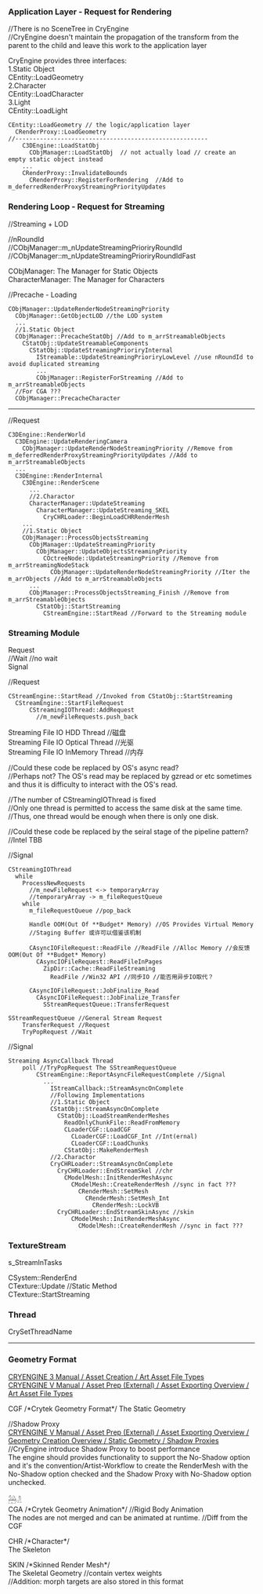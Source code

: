 
### Application Layer - Request for Rendering     
   
//There is no SceneTree in CryEngine   
//CryEngine doesn't maintain the propagation of the transform from the parent to the child and leave this work to the application layer  

CryEngine provides three interfaces:  
1\.Static Object  
CEntity::LoadGeometry  
2\.Character  
CEntity::LoadCharacter    
3\.Light  
CEntity::LoadLight  

```  
CEntity::LoadGeometry // the logic/application layer   
  CRenderProxy::LoadGeometry 
//-------------------------------------------------------  
    C3DEngine::LoadStatObj
      CObjManager::LoadStatObj  // not actually load // create an empty static object instead  
    ...
    CRenderProxy::InvalidateBounds
      CRenderProxy::RegisterForRendering  //Add to m_deferredRenderProxyStreamingPriorityUpdates
```  

### Rendering Loop - Request for Streaming  
    
//Streaming + LOD  
  
//nRoundId  
//CObjManager::m_nUpdateStreamingPrioriryRoundId  
//CObjManager::m_nUpdateStreamingPrioriryRoundIdFast  

CObjManager: The Manager for Static Objects  
CharacterManager: The Manager for Characters  

\/\/Precache - Loading   
   
```    
CObjManager::UpdateRenderNodeStreamingPriority
  CObjManager::GetObjectLOD //the LOD system  
  ...
  //1.Static Object
  CObjManager::PrecacheStatObj //Add to m_arrStreamableObjects
    CStatObj::UpdateStreamableComponents
      CStatObj::UpdateStreamingPrioriryInternal
        IStreamable::UpdateStreamingPrioriryLowLevel //use nRoundId to avoid duplicated streaming 
        ...
        CObjManager::RegisterForStreaming //Add to m_arrStreamableObjects  
  //For CGA ???
  CObjManager::PrecacheCharacter
```      
    
---

//Request      
```     
C3DEngine::RenderWorld
  C3DEngine::UpdateRenderingCamera
    CObjManager::UpdateRenderNodeStreamingPriority //Remove from m_deferredRenderProxyStreamingPriorityUpdates //Add to m_arrStreamableObjects
  ...
  C3DEngine::RenderInternal
    C3DEngine::RenderScene
      ...
      //2.Charactor
      CharacterManager::UpdateStreaming
        CharacterManager::UpdateStreaming_SKEL
          CryCHRLoader::BeginLoadCHRRenderMesh
    ...   
    //1.Static Object
    CObjManager::ProcessObjectsStreaming
      CObjManager::UpdateStreamingPriority 
        CObjManager::UpdateObjectsStreamingPriority
          COctreeNode::UpdateStreamingPriority //Remove from m_arrStreamingNodeStack
            CObjManager::UpdateRenderNodeStreamingPriority //Iter the m_arrObjects //Add to m_arrStreamableObjects
      ...  
      CObjManager::ProcessObjectsStreaming_Finish //Remove from m_arrStreamableObjects
        CStatObj::StartStreaming 
          CStreamEngine::StartRead //Forward to the Streaming module          
```   


### Streaming Module 

Request  
//Wait //no wait  
Signal  

//Request
```
CStreamEngine::StartRead //Invoked from CStatObj::StartStreaming   
  CStreamEngine::StartFileRequest
      CStreamingIOThread::AddRequest
        //m_newFileRequests.push_back
```   

Streaming File IO HDD Thread //磁盘   
Streaming File IO Optical Thread //光驱   
Streaming File IO InMemory Thread //内存   

//Could these code be replaced by OS's async read?    
//Perhaps not? The OS's read may be replaced by gzread or etc sometimes and thus it is difficulty to interact with the OS's read.

//The number of CStreamingIOThread is fixed   
//Only one thread is permitted to access the same disk at the same time.  
//Thus, one thread would be enough when there is only one disk.  

//Could these code be replaced by the seiral stage of the pipeline pattern? //Intel TBB  

//Signal  
```
CStreamingIOThread  
  while
    ProcessNewRequests 
      //m_newFileRequest <-> temporaryArray
      //temporaryArray -> m_fileRequestQueue   
    while 
      m_fileRequestQueue //pop_back

      Handle OOM(Out Of **Budget* Memory) //OS Provides Virtual Memory
      //Staging Buffer 或许可以借鉴该机制

      CAsyncIOFileRequest::ReadFile //ReadFile //Alloc Memory //会反馈OOM(Out Of **Budget* Memory)
        CAsyncIOFileRequest::ReadFileInPages
          ZipDir::Cache::ReadFileStreaming
            ReadFile //Win32 API //同步IO //能否用异步IO取代？

      CAsyncIOFileRequest::JobFinalize_Read
        CAsyncIOFileRequest::JobFinalize_Transfer
          SStreamRequestQueue::TransferRequest
```         

```  
SStreamRequestQueue //General Stream Request  
    TransferRequest //Request
    TryPopRequest //Wait
```   

//Signal
```   
Streaming AsyncCallback Thread
    poll //TryPopRequest The SStreamRequestQueue
        CStreamEngine::ReportAsyncFileRequestComplete //Signal
          ...
            IStreamCallback::StreamAsyncOnComplete
            //Following Implementations
            //1.Static Object
            CStatObj::StreamAsyncOnComplete
              CStatObj::LoadStreamRenderMeshes
                ReadOnlyChunkFile::ReadFromMemory
                CLoaderCGF::LoadCGF
                  CLoaderCGF::LoadCGF_Int //Int(ernal)
                  CLoaderCGF::LoadChunks
                CStatObj::MakeRenderMesh
            //2.Charactor
            CryCHRLoader::StreamAsyncOnComplete
              CryCHRLoader::EndStreamSkel //chr
                CModelMesh::InitRenderMeshAsync
                  CModelMesh::CreateRenderMesh //sync in fact ???
                    CRenderMesh::SetMesh
                      CRenderMesh::SetMesh_Int
                        CRenderMesh::LockVB 
              CryCHRLoader::EndStreamSkinAsync //skin
                  CModelMesh::InitRenderMeshAsync
                    CModelMesh::CreateRenderMesh //sync in fact ???
```   

### TextureStream
s_StreamInTasks  

CSystem::RenderEnd  
  CTexture::Update //Static Method  
  CTexture::StartStreaming  

### Thread

CrySetThreadName
   

---   
   
### Geometry Format   
  
[CRYENGINE 3 Manual / Asset Creation / Art Asset File Types](https://docs.cryengine.com/display/SDKDOC2/Art+Asset+File+Types)  
[CRYENGINE V Manual / Asset Prep (External) / Asset Exporting Overview / Art Asset File Types](https://docs.cryengine.com/display/CEMANUAL/Art+Asset+File+Types)  

CGF \/\*Crytek Geometry Format\*\/  The Static Geometry  

//Shadow Proxy  
[CRYENGINE V Manual / Asset Prep (External) / Asset Exporting Overview / Geometry Creation Overview / Static Geometry / Shadow Proxies](https://docs.cryengine.com/display/CEMANUAL/Shadow+Proxies)   
//CryEngine introduce Shadow Proxy to boost performance  
The engine should provides functionality to support the No-Shadow option and it's the convention/Artist-Workflow to create the RenderMesh with the No-Shadow option checked and the Shadow Proxy with No-Shadow option unchecked.   
  
𓃤𓁴  
CGA \/\*Crytek Geometry Animation\*\/ //Rigid Body Animation   
The nodes are not merged and can be animated at runtime. //Diff from the CGF   
   
CHR \/\*Character\*\/   
The Skeleton   

SKIN \/\*Skinned Render Mesh\*\/   
The Skeletal Geometry  //contain vertex weights    
//Addition: morph targets are also stored in this format   
    
   